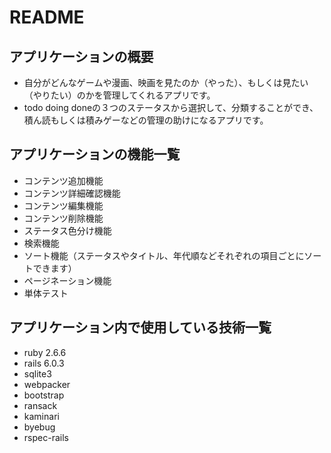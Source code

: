 # README

## アプリケーションの概要
* 自分がどんなゲームや漫画、映画を見たのか（やった）、もしくは見たい（やりたい）のかを管理してくれるアプリです。
* todo doing doneの３つのステータスから選択して、分類することができ、積ん読もしくは積みゲーなどの管理の助けになるアプリです。

## アプリケーションの機能一覧
* コンテンツ追加機能
* コンテンツ詳細確認機能
* コンテンツ編集機能
* コンテンツ削除機能
* ステータス色分け機能
* 検索機能
* ソート機能（ステータスやタイトル、年代順などそれぞれの項目ごとにソートできます）
* ページネーション機能
* 単体テスト

## アプリケーション内で使用している技術一覧
* ruby 2.6.6
* rails 6.0.3
* sqlite3
* webpacker
* bootstrap
* ransack
* kaminari
* byebug
* rspec-rails
